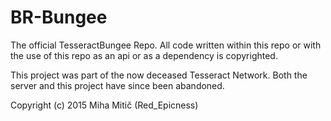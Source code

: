 # BR-Bungee

The official TesseractBungee Repo.  All code written within this repo or with the use of this repo as an api or as a dependency is copyrighted.

This project was part of the now deceased Tesseract Network. Both the server and this project have since been abandoned.

Copyright (c) 2015 Miha Mitič (Red_Epicness)
